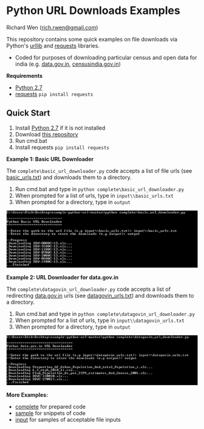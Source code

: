 # Python URL Downloads Examples
  
  
Richard Wen (rich.rwen@gmail.com)  
  
This repository contains some quick examples on file downloads via Python's [urllib](https://docs.python.org/2/library/urllib.html?highlight=urllib#module-urllib) and [requests](https://pypi.python.org/pypi/requests) libraries.
* Coded for purposes of downloading particular census and open data for india (e.g. [data.gov.in](https://data.gov.in/catalog/traffic-handled-major-ports-india#web_catalog_tabs_block_10), [censusindia.gov.in](http://www.censusindia.gov.in/2011census/population_enumeration.html))
  
**Requirements**  
* [Python 2.7](https://www.python.org/downloads/)  
* [requests](https://pypi.python.org/pypi/requests) `pip install requests`  
  
## Quick Start
  
1. Install [Python 2.7](https://www.python.org/downloads/) if it is not installed
2. Download [this repository](https://github.com/rrwen/py-examples/archive/url.zip)  
3. Run cmd.bat    
4. Install requests `pip install requests` 
  
**Example 1: Basic URL Downloader**  
  
The `complete\basic_url_downloader.py` code accepts a list of file urls (see [basic_urls.txt](https://github.com/rrwen/py-examples/blob/url/input/basic_urls.txt)) and downloads them to a directory.  
  
1. Run cmd.bat and type in `python complete\basic_url_downloader.py`  
2. When prompted for a list of urls, type in `input\\basic_urls.txt`
3. When prompted for a directory, type in `output` 
<img src="https://raw.githubusercontent.com/rrwen/py-examples/url/img/basic_url_downloader.JPG" width="650;"/>  
  
**Example 2: URL Downloader for data.gov.in**  
  
The `complete\datagovin_url_downloader.py` code accepts a list of redirecting [data.gov.in](https://data.gov.in/) urls (see [datagovin_urls.txt](https://github.com/rrwen/py-examples/blob/url/input/datagovin_urls.txt)) and downloads them to a directory.
  
1. Run cmd.bat and type in `python complete\datagovin_url_downloader.py`  
2. When prompted for a list of urls, type in `input\\datagovin_urls.txt`
3. When prompted for a directory, type in `output` 
<img src="https://raw.githubusercontent.com/rrwen/py-examples/url/img/datagovin_url_downloader.JPG" width="650;"/>  
  
**More Examples:**
* [complete](https://github.com/rrwen/py-examples/tree/url/complete) for prepared code
* [sample](https://github.com/rrwen/py-examples/tree/url/sample) for snippets of code
* [input](https://github.com/rrwen/py-examples/tree/url/input) for samples of acceptable file inputs
  
